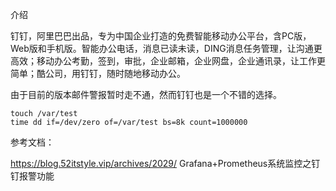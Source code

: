 
介绍

钉钉，阿里巴巴出品，专为中国企业打造的免费智能移动办公平台，含PC版，Web版和手机版。智能办公电话，消息已读未读，DING消息任务管理，让沟通更高效；移动办公考勤，签到，审批，企业邮箱，企业网盘，企业通讯录，让工作更简单；酷公司，用钉钉，随时随地移动办公。

由于目前的版本邮件警报暂时走不通，然而钉钉也是一个不错的选择。


```
touch /var/test
time dd if=/dev/zero of=/var/test bs=8k count=1000000
```
参考文档：

https://blog.52itstyle.vip/archives/2029/    Grafana+Prometheus系统监控之钉钉报警功能 
